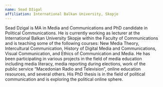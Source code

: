 ```yaml
---
name: Sead Džigal
affiliation: International Balkan University, Skopje
---
```


Sead Dzigal is MA in Media and Communications and PhD candidate in Political Communications. He is currently working as lecturer at the International Balkan University Skopje within the Faculty of Communications and is teaching some of the following courses: New Media Theory, Intercultural Communication, History of Digital Media and Communications, Visual Communication, and Ethics of Communication and Media. He has been participating in various projects in the field of media education including media literacy, media reporting during elections, work of the public service “Macedonian Radio and Television”, online education resources, and several others. His PhD thesis is in the field of political communication and is exploring the political online sphere.
